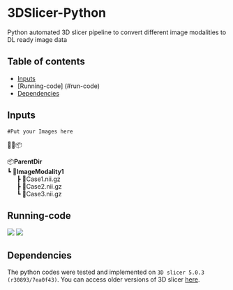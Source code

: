 # 3DSlicer-Python
Python automated 3D slicer pipeline to convert different image modalities to DL ready image data


## Table of contents

* [Inputs](#inputs)
* [Running-code] (#run-code)
* [Dependencies](#dependencies)

## Inputs
```#Put your Images here```  

📂📜📦 

📦**ParentDir**  
  ┗ 📂**ImageModality1**  
&ensp; &ensp;    ┣ 📜Case1.nii.gz  
&ensp; &ensp;    ┣ 📜Case2.nii.gz   
&ensp; &ensp;    ┗ 📜Case3.nii.gz   
## Running-code

![](https://github.com/munjalshah94/3DSlicer-Python/tree/main/Documentation/step1.png)
![](https://github.com/munjalshah94/3DSlicer-Python/tree/main/Documentation/step2.png)


## Dependencies
The python codes were tested and implemented on ```3D slicer 5.0.3 (r30893/7ea0f43)```. You can access older versions of 3D slicer [here](https://slicer-packages.kitware.com/#collection/5f4474d0e1d8c75dfc70547e/folder/5f4474d0e1d8c75dfc705482).